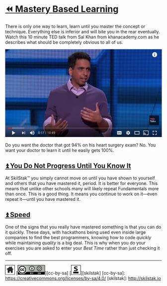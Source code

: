 # [⏪ Mastery Based Learning](/README.md)

There is only one way to learn, learn until you master the concept or
technique. Everything else is inferior and will bite you in the rear
eventually. Watch this 10 minute TED talk from Sal Khan from
khanacademy.com as he describes what should be completely obvious to
all of us.

[![](/assets/khan.png)](https://youtu.be/-MTRxRO5SRA)

Do you want the doctor that got 94% on his heart surgery exam? No. You
want your doctor to learn it until he easily gets 100%.

## [⏫ You Do Not Progress Until You Know It](#)

At SkilStak™ you simply cannot move on until you have shown to
yourself and others that you have mastered it, period. It is better
for everyone. This means that unlike other schools many will likely
repeat Fundamentals more than once. This is a good thing. It means you
continue to work on it—even repeat it—until you have mastered it.

## [⏫ Speed](#)

One of the signs that you really have mastered something is that you
can do it quickly. These days, with hackathons being used even inside
large companies to find the best programmers, knowing how to code
*quickly* while maintaining *quality* is a big deal. This is why when
you do your exercises you are asked to enter your *Best Time* rather
than just checking it off.

---
[![home](/assets/home-bw.png)](/README.md)
[![cc-by-sa](/assets/cc-by-sa.png)][cc-by-sa]
[![skilstak](/assets/skilstak-logo-bw.png)][skilstak]
[cc-by-sa]: https://creativecommons.org/licenses/by-sa/4.0/
[skilstak]: http://skilstak.io

